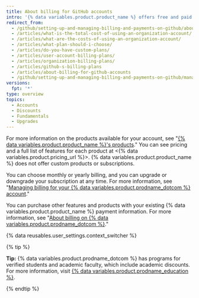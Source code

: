 ```yaml
---
title: About billing for GitHub accounts
intro: '{% data variables.product.product_name %} offers free and paid products for every developer or team.'
redirect_from:
  - /github/setting-up-and-managing-billing-and-payments-on-github/about-billing-for-github-accounts
  - /articles/what-is-the-total-cost-of-using-an-organization-account/
  - /articles/what-are-the-costs-of-using-an-organization-account/
  - /articles/what-plan-should-i-choose/
  - /articles/do-you-have-custom-plans/
  - /articles/user-account-billing-plans/
  - /articles/organization-billing-plans/
  - /articles/github-s-billing-plans
  - /articles/about-billing-for-github-accounts
  - /github/setting-up-and-managing-billing-and-payments-on-github/managing-billing-for-your-github-account/about-billing-for-github-accounts
versions:
  fpt: '*'
type: overview
topics:
  - Accounts
  - Discounts
  - Fundamentals
  - Upgrades
---
```

For more information on the products available for your account, see "[{% data variables.product.product_name %}'s products](/articles/github-s-products)." You can see pricing and a full list of features for each product at <{% data variables.product.pricing_url %}>. {% data variables.product.product_name %} does not offer custom products or subscriptions.  

You can choose monthly or yearly billing, and you can upgrade or downgrade your subscription at any time. For more information, see "[Managing billing for your {% data variables.product.prodname_dotcom %} account](/articles/managing-billing-for-your-github-account)."

You can purchase other features and products with your existing {% data variables.product.product_name %} payment information. For more information, see "[About billing on {% data variables.product.prodname_dotcom %}](/articles/about-billing-on-github)."

{% data reusables.user_settings.context_switcher %}

{% tip %}

**Tip:** {% data variables.product.prodname_dotcom %} has programs for verified students and academic faculty, which include academic discounts. For more information, visit [{% data variables.product.prodname_education %}](https://education.github.com/).

{% endtip %}


